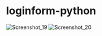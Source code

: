 # loginform-python
![Screenshot_19](https://user-images.githubusercontent.com/96917595/153744936-2d2b1cb1-9118-4e6c-bde3-f9b298093dcb.png)
![Screenshot_20](https://user-images.githubusercontent.com/96917595/153744937-dce1ec00-8a84-44b9-ba1e-de115dfd01be.png)
